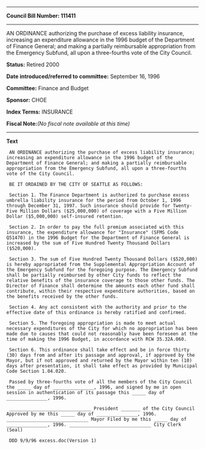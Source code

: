 

********

**Council Bill Number: 111411**
********

 AN ORDINANCE authorizing the purchase of excess liability insurance, increasing an expenditure allowance in the 1996 budget of the Department of Finance General; and making a partially reimbursable appropriation from the Emergency Subfund, all upon a three-fourths vote of the City Council.

**Status:** Retired 2000
   
   
**Date introduced/referred to committee:** September 16, 1996
   
**Committee:** Finance and Budget
   
**Sponsor:** CHOE
   
   
**Index Terms:** INSURANCE

**Fiscal Note:**_(No fiscal note available at this time)_

********

**Text**
   
```
 AN ORDINANCE authorizing the purchase of excess liability insurance; increasing an expenditure allowance in the 1996 budget of the Department of Finance General; and making a partially reimbursable appropriation from the Emergency Subfund, all upon a three-fourths vote of the City Council.

 BE IT ORDAINED BY THE CITY OF SEATTLE AS FOLLOWS:

 Section 1. The Finance Department is authorized to purchase excess umbrella liability insurance for the period from October 1, 1996 through December 31, 1997. Such insurance should provide for Twenty- Five Million Dollars ($25,000,000) of coverage with a Five Million Dollar ($5,000,000) self-insured retention.

 Section 2. In order to pay the full premium associated with this insurance, the expenditure allowance for "Insurance" (SFMS Code Q51470) in the 1996 Budget for the Department of Finance General is increased by the sum of Five Hundred Twenty Thousand Dollars ($520,000).

 Section 3. The sum of Five Hundred Twenty Thousand Dollars ($520,000) is hereby appropriated from the Supplemental Appropriation Account of the Emergency Subfund for the foregoing purpose. The Emergency Subfund shall be partially reimbursed by other City funds to reflect the relative benefits of the insurance coverage to those other funds. The Director of Finance shall determine the amounts each other fund shall contribute, within their respective expenditure authorities, based on the benefits received by the other funds.

 Section 4. Any act consistent with the authority and prior to the effective date of this ordinance is hereby ratified and confirmed.

 Section 5. The foregoing appropriation is made to meet actual necessary expenditures of the City for which no appropriation has been made due to causes that could not reasonably have been foreseen at the time of making the 1996 Budget, in accordance with RCW 35.32A.060.

 Section 6. This ordinance shall take effect and be in force thirty (30) days from and after its passage and approval, if approved by the Mayor, but if not approved and returned by the Mayor within ten (10) days after presentation, it shall take effect as provided by Municipal Code Section 1.04.020.

 Passed by three-fourths vote of all the members of the City Council the _____ day of _______________, 1996, and signed by me in open session in authentication of its passage this _____ day of _______________, 1996.

 ______________________________ President _______ of the City Council Approved by me this _____ day of _______________, 1996. ______________________________ Mayor Filed by me this _____ day of _______________, 1996. ______________________________ City Clerk (Seal)

 DDD 9/9/96 excess.doc(Version 1)

```
